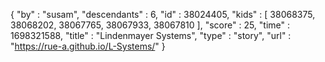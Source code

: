 {
  "by" : "susam",
  "descendants" : 6,
  "id" : 38024405,
  "kids" : [ 38068375, 38068202, 38067765, 38067933, 38067810 ],
  "score" : 25,
  "time" : 1698321588,
  "title" : "Lindenmayer Systems",
  "type" : "story",
  "url" : "https://rue-a.github.io/L-Systems/"
}
